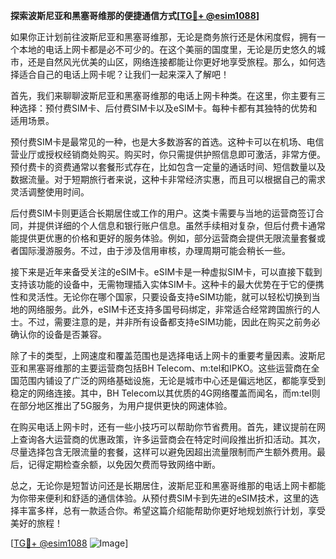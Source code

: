 **探索波斯尼亚和黑塞哥维那的便捷通信方式[[TG💪+ @esim1088](https://t.me/s/esim1088)]**

如果你正计划前往波斯尼亚和黑塞哥维那，无论是商务旅行还是休闲度假，拥有一个本地的电话上网卡都是必不可少的。在这个美丽的国度里，无论是历史悠久的城市，还是自然风光优美的山区，网络连接都能让你更好地享受旅程。那么，如何选择适合自己的电话上网卡呢？让我们一起来深入了解吧！

首先，我们来聊聊波斯尼亚和黑塞哥维那的电话上网卡种类。在这里，你主要有三种选择：预付费SIM卡、后付费SIM卡以及eSIM卡。每种卡都有其独特的优势和适用场景。

预付费SIM卡是最常见的一种，也是大多数游客的首选。这种卡可以在机场、电信营业厅或授权经销商处购买。购买时，你只需提供护照信息即可激活，非常方便。预付费卡的资费通常以套餐形式存在，比如包含一定量的通话时间、短信数量以及数据流量。对于短期旅行者来说，这种卡非常经济实惠，而且可以根据自己的需求灵活调整使用时间。

后付费SIM卡则更适合长期居住或工作的用户。这类卡需要与当地的运营商签订合同，并提供详细的个人信息和银行账户信息。虽然手续相对复杂，但后付费卡通常能提供更优惠的价格和更好的服务体验。例如，部分运营商会提供无限流量套餐或者国际漫游服务。不过，由于涉及信用审核，办理周期可能会稍长一些。

接下来是近年来备受关注的eSIM卡。eSIM卡是一种虚拟SIM卡，可以直接下载到支持该功能的设备中，无需物理插入实体SIM卡。这种卡的最大优势在于它的便携性和灵活性。无论你在哪个国家，只要设备支持eSIM功能，就可以轻松切换到当地的网络服务。此外，eSIM卡还支持多国号码绑定，非常适合经常跨国旅行的人士。不过，需要注意的是，并非所有设备都支持eSIM功能，因此在购买之前务必确认你的设备是否兼容。

除了卡的类型，上网速度和覆盖范围也是选择电话上网卡的重要考量因素。波斯尼亚和黑塞哥维那的主要运营商包括BH Telecom、m:tel和IPKO。这些运营商在全国范围内铺设了广泛的网络基础设施，无论是城市中心还是偏远地区，都能享受到稳定的网络连接。其中，BH Telecom以其优质的4G网络覆盖而闻名，而m:tel则在部分地区推出了5G服务，为用户提供更快的网速体验。

在购买电话上网卡时，还有一些小技巧可以帮助你节省费用。首先，建议提前在网上查询各大运营商的优惠政策，许多运营商会在特定时间段推出折扣活动。其次，尽量选择包含无限流量的套餐，这样可以避免因超出流量限制而产生额外费用。最后，记得定期检查余额，以免因欠费而导致网络中断。

总之，无论你是短暂访问还是长期居住，波斯尼亚和黑塞哥维那的电话上网卡都能为你带来便利和舒适的通信体验。从预付费SIM卡到先进的eSIM技术，这里的选择丰富多样，总有一款适合你。希望这篇介绍能帮助你更好地规划旅行计划，享受美好的旅程！

[[TG💪+ @esim1088](https://t.me/s/esim1088) ![Image](https://i.postimg.cc/4NQfJmqS/Snipaste-2025-05-13-00-14-12.png)]